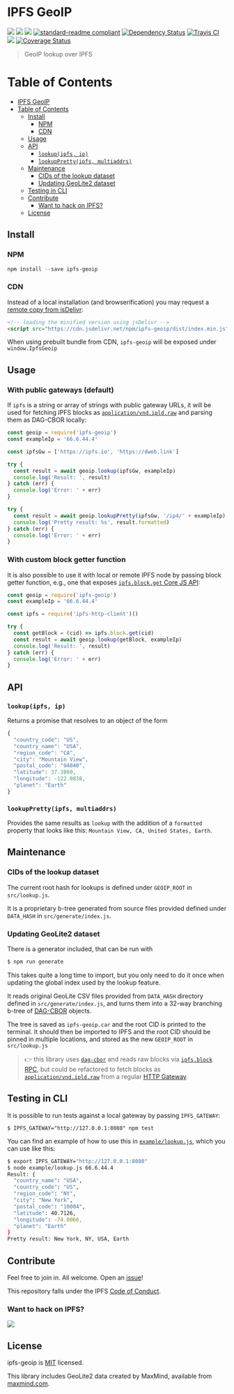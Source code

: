 # IPFS GeoIP

[![](https://img.shields.io/badge/made%20by-Protocol%20Labs-blue.svg?style=flat-square)](http://ipn.io)
[![](https://img.shields.io/badge/project-IPFS-blue.svg?style=flat-square)](http://ipfs.io/)
[![](https://img.shields.io/badge/freenode-%23ipfs-blue.svg?style=flat-square)](http://webchat.freenode.net/?channels=%23ipfs)
[![standard-readme compliant](https://img.shields.io/badge/standard--readme-OK-green.svg?style=flat-square)](https://github.com/RichardLitt/standard-readme)
[![Dependency Status](https://david-dm.org/ipfs/ipfs-geoip.svg?style=flat-square)](https://david-dm.org/ipfs/ipfs-geoip)
[![Travis CI](https://img.shields.io/travis/ipfs-shipyard/ipfs-geoip/master.svg?style=flat-square)](https://travis-ci.org/ipfs-shipyard/ipfs-geoip)
[![](https://data.jsdelivr.com/v1/package/npm/ipfs-geoip/badge)](https://www.jsdelivr.com/package/npm/ipfs-geoip)
[![Coverage Status](https://coveralls.io/repos/github/ipfs/ipfs-geoip/badge.svg?branch=master)](https://coveralls.io/github/ipfs/ipfs-geoip?branch=master)

> GeoIP lookup over IPFS


# Table of Contents

- [IPFS GeoIP](#ipfs-geoip)
- [Table of Contents](#table-of-contents)
  - [Install](#install)
    - [NPM](#npm)
    - [CDN](#cdn)
  - [Usage](#usage)
  - [API](#api)
    - [`lookup(ipfs, ip)`](#lookupipfs-ip)
    - [`lookupPretty(ipfs, multiaddrs)`](#lookupprettyipfs-multiaddrs)
  - [Maintenance](#maintenance)
    - [CIDs of the lookup dataset](#cids-of-the-lookup-dataset)
    - [Updating GeoLite2 dataset](#updating-geolite2-dataset)
  - [Testing in CLI](#testing-in-cli)
  - [Contribute](#contribute)
    - [Want to hack on IPFS?](#want-to-hack-on-ipfs)
  - [License](#license)

## Install

### NPM


```js
npm install --save ipfs-geoip
```

### CDN

Instead of a local installation (and browserification) you may request a [remote copy from jsDelivr](https://www.jsdelivr.com/package/npm/ipfs-geoip):

```html
<!-- loading the minified version using jsDelivr -->
<script src="https://cdn.jsdelivr.net/npm/ipfs-geoip/dist/index.min.js"></script>
```

When using prebuilt bundle from CDN, `ipfs-geoip` will be exposed under `window.IpfsGeoip`


## Usage

### With public gateways (default)

If `ipfs` is a string or array of strings with public gateway URLs, it will be used for
fetching IPFS blocks as [`application/vnd.ipld.raw`](https://www.iana.org/assignments/media-types/application/vnd.ipld.raw)
and parsing them as DAG-CBOR locally:

```js
const geoip = require('ipfs-geoip')
const exampleIp = '66.6.44.4'

const ipfsGw = ['https://ipfs.io', 'https://dweb.link']

try {
  const result = await geoip.lookup(ipfsGw, exampleIp)
  console.log('Result: ', result)
} catch (err) {
  console.log('Error: ' + err)
}

try {
  const result = await geoip.lookupPretty(ipfsGw, '/ip4/' + exampleIp)
  console.log('Pretty result: %s', result.formatted)
} catch (err) {
  console.log('Error: ' + err)
}
```

### With custom block getter function

It is also possible to use it with local or remote IPFS node by passing block getter function, e.g., one that exposes
[`ipfs.block.get` Core JS API](https://github.com/ipfs/js-ipfs/blob/master/docs/core-api/BLOCK.md#ipfsblockgetcid-options):

```js
const geoip = require('ipfs-geoip')
const exampleIp = '66.6.44.4'

const ipfs = require('ipfs-http-client')()

try {
  const getBlock = (cid) => ipfs.block.get(cid)
  const result = await geoip.lookup(getBlock, exampleIp)
  console.log('Result: ', result)
} catch (err) {
  console.log('Error: ' + err)
}
```

## API

### `lookup(ipfs, ip)`

Returns a promise that resolves to an object of the form

```js
{
  "country_code": "US",
  "country_name": "USA",
  "region_code": "CA",
  "city": "Mountain View",
  "postal_code": "94040",
  "latitude": 37.3860,
  "longitude": -122.0838,
  "planet": "Earth"
}
```

### `lookupPretty(ipfs, multiaddrs)`

Provides the same results as `lookup` with the addition of
a `formatted` property that looks like this: `Mountain View, CA, United States, Earth`.

## Maintenance

### CIDs of the lookup dataset

The current root hash for lookups is defined under `GEOIP_ROOT` in `src/lookup.js`.

It is a proprietary b-tree generated from source files provided defined under `DATA_HASH` in `src/generate/index.js`.

### Updating GeoLite2 dataset

There is a generator included, that can be run with

```bash
$ npm run generate
```

This takes quite a long time to import, but you only need to do it once when updating the global index used by the lookup feature.

It reads original GeoLite CSV files provided from `DATA_HASH` directory defined
in `src/generate/index.js`, and turns them into a 32-way branching b-tree
of [DAG-CBOR](https://ipld.io/specs/codecs/dag-cbor/spec/) objects.

The tree is saved as `ipfs-geoip.car` and the root CID is printed to the
terminal. It should then be imported to IPFS and the root CID should be pinned
in multiple locations,  and stored as the new `GEOIP_ROOT` in `src/lookup.js`

> 👉 this library uses [`dag-cbor`](https://ipld.io/specs/codecs/dag-cbor/spec/)
> and reads raw blocks via [`ipfs.block` RPC](https://github.com/ipfs/js-ipfs/blob/master/docs/core-api/BLOCK.md),
> but could be refactored to fetch blocks as [`application/vnd.ipld.raw`](https://www.iana.org/assignments/media-types/application/vnd.ipld.raw)
> from a regular [HTTP Gateway](https://docs.ipfs.tech/reference/http/gateway/).


## Testing in CLI

It is possible to run tests against a local gateway by passing `IPFS_GATEWAY`:

```console
$ IPFS_GATEWAY="http://127.0.0.1:8080" npm test
```

You can find an example of how to use this in [`example/lookup.js`](example/lookup.js), which you can use like this:

```bash
$ export IPFS_GATEWAY="http://127.0.0.1:8080"
$ node example/lookup.js 66.6.44.4
Result: {
  "country_name": "USA",
  "country_code": "US",
  "region_code": "NY",
  "city": "New York",
  "postal_code": "10004",
  "latitude": 40.7126,
  "longitude": -74.0066,
  "planet": "Earth"
}
Pretty result: New York, NY, USA, Earth
```


## Contribute

Feel free to join in. All welcome. Open an [issue](https://github.com/ipfs/ipfs-geoip/issues)!

This repository falls under the IPFS [Code of Conduct](https://github.com/ipfs/community/blob/master/code-of-conduct.md).

### Want to hack on IPFS?

[![](https://cdn.rawgit.com/jbenet/contribute-ipfs-gif/master/img/contribute.gif)](https://github.com/ipfs/community/blob/master/CONTRIBUTING.md)

## License

ipfs-geoip is [MIT](LICENSE) licensed.

This library includes GeoLite2 data created by MaxMind, available from [maxmind.com](http://www.maxmind.com).
